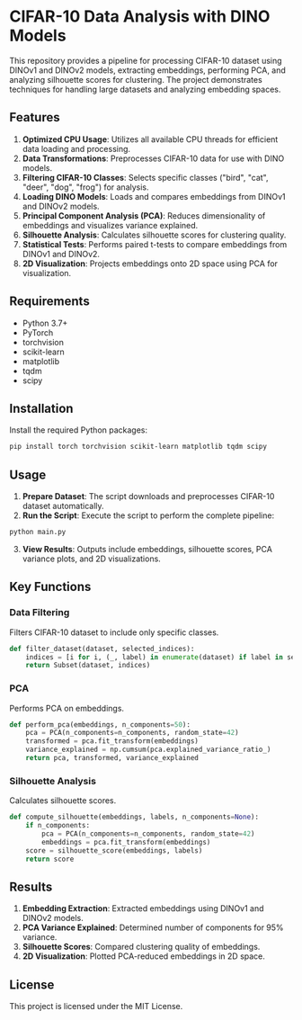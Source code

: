 # CIFAR-10 Data Analysis with DINO Models

This repository provides a pipeline for processing CIFAR-10 dataset using DINOv1 and DINOv2 models, extracting embeddings, performing PCA, and analyzing silhouette scores for clustering. The project demonstrates techniques for handling large datasets and analyzing embedding spaces.

## Features

1. **Optimized CPU Usage**: Utilizes all available CPU threads for efficient data loading and processing.
2. **Data Transformations**: Preprocesses CIFAR-10 data for use with DINO models.
3. **Filtering CIFAR-10 Classes**: Selects specific classes ("bird", "cat", "deer", "dog", "frog") for analysis.
4. **Loading DINO Models**: Loads and compares embeddings from DINOv1 and DINOv2 models.
5. **Principal Component Analysis (PCA)**: Reduces dimensionality of embeddings and visualizes variance explained.
6. **Silhouette Analysis**: Calculates silhouette scores for clustering quality.
7. **Statistical Tests**: Performs paired t-tests to compare embeddings from DINOv1 and DINOv2.
8. **2D Visualization**: Projects embeddings onto 2D space using PCA for visualization.

## Requirements

- Python 3.7+
- PyTorch
- torchvision
- scikit-learn
- matplotlib
- tqdm
- scipy

## Installation

Install the required Python packages:

```bash
pip install torch torchvision scikit-learn matplotlib tqdm scipy
```

## Usage

1. **Prepare Dataset**: The script downloads and preprocesses CIFAR-10 dataset automatically.
2. **Run the Script**: Execute the script to perform the complete pipeline:

```bash
python main.py
```

3. **View Results**: Outputs include embeddings, silhouette scores, PCA variance plots, and 2D visualizations.

## Key Functions

### Data Filtering

Filters CIFAR-10 dataset to include only specific classes.

```python
def filter_dataset(dataset, selected_indices):
    indices = [i for i, (_, label) in enumerate(dataset) if label in selected_indices]
    return Subset(dataset, indices)
```

### PCA

Performs PCA on embeddings.

```python
def perform_pca(embeddings, n_components=50):
    pca = PCA(n_components=n_components, random_state=42)
    transformed = pca.fit_transform(embeddings)
    variance_explained = np.cumsum(pca.explained_variance_ratio_)
    return pca, transformed, variance_explained
```

### Silhouette Analysis

Calculates silhouette scores.

```python
def compute_silhouette(embeddings, labels, n_components=None):
    if n_components:
        pca = PCA(n_components=n_components, random_state=42)
        embeddings = pca.fit_transform(embeddings)
    score = silhouette_score(embeddings, labels)
    return score
```

## Results

1. **Embedding Extraction**: Extracted embeddings using DINOv1 and DINOv2 models.
2. **PCA Variance Explained**: Determined number of components for 95% variance.
3. **Silhouette Scores**: Compared clustering quality of embeddings.
4. **2D Visualization**: Plotted PCA-reduced embeddings in 2D space.

## License

This project is licensed under the MIT License.
